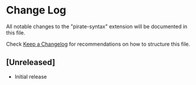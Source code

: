 # Change Log

All notable changes to the "pirate-syntax" extension will be documented in this file.

Check [Keep a Changelog](http://keepachangelog.com/) for recommendations on how to structure this file.

## [Unreleased]

- Initial release